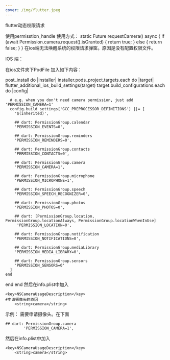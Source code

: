```yaml
---
cover: /img/flutter.jpeg
---
```

flutter动态权限请求

使用permisstion_handle
使用方式：
static Future<bool> requestCamera() async {
    if (await Permission.camera.request().isGranted) {
      return true;
    } else {
      return false;
    }
  }
  在ios端无法唤醒系统的权限请求弹窗。原因是没有配置权限文件。

IOS 端：

在ios文件夹下PodFile 加入如下内容：

post_install do |installer|
  installer.pods_project.targets.each do |target|
    flutter_additional_ios_build_settings(target)
    target.build_configurations.each do |config|
   
      # e.g. when you don't need camera permission, just add 'PERMISSION_CAMERA=1'
      config.build_settings['GCC_PREPROCESSOR_DEFINITIONS'] ||= [
        '$(inherited)',

        ## dart: PermissionGroup.calendar
        'PERMISSION_EVENTS=0',

        ## dart: PermissionGroup.reminders
        'PERMISSION_REMINDERS=0',

        ## dart: PermissionGroup.contacts
        'PERMISSION_CONTACTS=0',

        ## dart: PermissionGroup.camera
        'PERMISSION_CAMERA=1',

        ## dart: PermissionGroup.microphone
        'PERMISSION_MICROPHONE=1',

        ## dart: PermissionGroup.speech
        'PERMISSION_SPEECH_RECOGNIZER=0',

        ## dart: PermissionGroup.photos
        'PERMISSION_PHOTOS=0',

        ## dart: [PermissionGroup.location, PermissionGroup.locationAlways, PermissionGroup.locationWhenInUse]
         'PERMISSION_LOCATION=0',

        ## dart: PermissionGroup.notification
        'PERMISSION_NOTIFICATIONS=0',

        ## dart: PermissionGroup.mediaLibrary
        'PERMISSION_MEDIA_LIBRARY=0',

        ## dart: PermissionGroup.sensors
        'PERMISSION_SENSORS=0'
      ]
    end
  end
end
然后在info.plist中加入
```
<key>NSCameraUsageDescription</key>
#申请摄像头的原因
    <string>camera</string> 
```

示例：
需要申请摄像头。在下面
```
## dart: PermissionGroup.camera
        'PERMISSION_CAMERA=1',
```


然后在info.plist中加入
```
<key>NSCameraUsageDescription</key>
    <string>camera</string>
```

